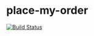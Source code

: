 # place-my-order

[![Build Status](https://travis-ci.org/<your-username>/place-my-order.png?branch=master)](https://travis-ci.org/<your-username>/place-my-order)
